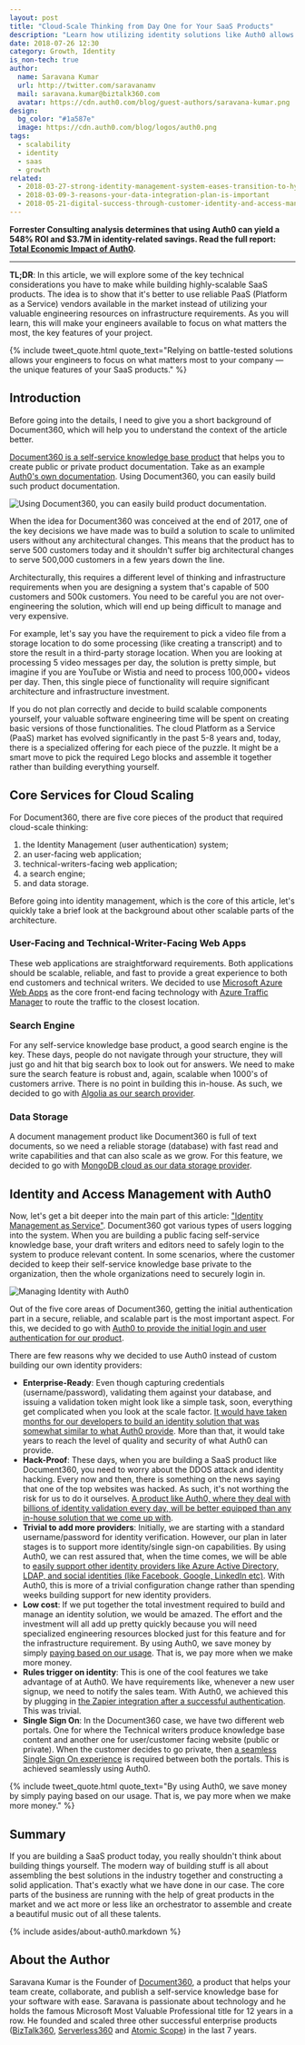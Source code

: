 ```yaml
---
layout: post
title: "Cloud-Scale Thinking from Day One for Your SaaS Products"
description: "Learn how utilizing identity solutions like Auth0 allows your engineers to focus on what matters most to your company - developing your SaaS product's unique features."
date: 2018-07-26 12:30
category: Growth, Identity
is_non-tech: true
author:
  name: Saravana Kumar
  url: http://twitter.com/saravanamv
  mail: saravana.kumar@biztalk360.com
  avatar: https://cdn.auth0.com/blog/guest-authors/saravana-kumar.png
design:
  bg_color: "#1a587e"
  image: https://cdn.auth0.com/blog/logos/auth0.png
tags:
  - scalability
  - identity
  - saas
  - growth
related:
  - 2018-03-27-strong-identity-management-system-eases-transition-to-hybrid-cloud
  - 2018-03-09-3-reasons-your-data-integration-plan-is-important
  - 2018-05-21-digital-success-through-customer-identity-and-access-management
---
```


<div class="alert alert-info alert-icon">
  <i class="icon-budicon-500"></i>
  <strong>Forrester Consulting analysis determines that using Auth0 can yield a 548% ROI and $3.7M in identity-related savings. Read the full report: <a href="https://resources.auth0.com/forrester-tei-research-case-study/">Total Economic Impact of Auth0</a>.</strong>
</div>

---

**TL;DR**: In this article, we will explore some of the key technical considerations you have to make while building highly-scalable SaaS products. The idea is to show that it's better to use reliable PaaS (Platform as a Service) vendors available in the market instead of utilizing your valuable engineering resources on infrastructure requirements. As you will learn, this will make your engineers available to focus on what matters the most, the key features of your project.

{% include tweet_quote.html quote_text="Relying on battle-tested solutions allows your engineers to focus on what matters most to your company — the unique features of your SaaS products." %}

## Introduction

Before going into the details, I need to give you a short background of Document360, which will help you to understand the context of the article better.
 
[Document360 is a self-service knowledge base product](https://document360.io/) that helps you to create public or private product documentation. Take as an example [Auth0's own documentation](https://auth0.com/docs/getting-started). Using Document360, you can easily build such product documentation.

![Using Document360, you can easily build product documentation.](https://document360.io/wp-content/uploads/2018/02/document360_logo.png)
 
When the idea for Document360 was conceived at the end of 2017, one of the key decisions we have made was to build a solution to scale to unlimited users without any architectural changes. This means that the product has to serve 500 customers today and it shouldn't suffer big architectural changes to serve 500,000 customers in a few years down the line.
 
Architecturally, this requires a different level of thinking and infrastructure requirements when you are designing a system that's capable of 500 customers and 500k customers. You need to be careful you are not over-engineering the solution, which will end up being difficult to manage and very expensive.
 
For example, let's say you have the requirement to pick a video file from a storage location to do some processing (like creating a transcript) and to store the result in a third-party storage location. When you are looking at processing 5 video messages per day, the solution is pretty simple, but imagine if you are YouTube or Wistia and need to process 100,000+ videos per day. Then, this single piece of functionality will require significant architecture and infrastructure investment.
 
If you do not plan correctly and decide to build scalable components yourself, your valuable software engineering time will be spent on creating basic versions of those functionalities. The cloud Platform as a Service (PaaS) market has evolved significantly in the past 5-8 years and, today, there is a specialized offering for each piece of the puzzle. It might be a smart move to pick the required Lego blocks and assemble it together rather than building everything yourself.

## Core Services for Cloud Scaling

For Document360, there are five core pieces of the product that required cloud-scale thinking:

1. the Identity Management (user authentication) system;
2. an user-facing web application;
3. technical-writers-facing web application;
4. a search engine;
5. and data storage.

Before going into identity management, which is the core of this article, let's quickly take a brief look at the background about other scalable parts of the architecture.

### User-Facing and Technical-Writer-Facing Web Apps
 
These web applications are straightforward requirements. Both applications should be scalable, reliable, and fast to provide a great experience to both end customers and technical writers. We decided to use [Microsoft Azure Web Apps](https://azure.microsoft.com/en-gb/services/app-service/web/) as the core front-end facing technology with [Azure Traffic Manager](https://azure.microsoft.com/en-gb/services/traffic-manager/) to route the traffic to the closest location.

### Search Engine
 
For any self-service knowledge base product, a good search engine is the key. These days, people do not navigate through your structure, they will just go and hit that big search box to look out for answers. We need to make sure the search feature is robust and, again, scalable when 1000's of customers arrive. There is no point in building this in-house. As such, we decided to go with [Algolia as our search provider](https://www.algolia.com/).

### Data Storage
 
A document management product like Document360 is full of text documents, so we need a reliable storage (database) with fast read and write capabilities and that can also scale as we grow. For this feature, we decided to go with [MongoDB cloud as our data storage provider](https://www.mongodb.com/cloud).

## Identity and Access Management with Auth0

Now, let's get a bit deeper into the main part of this article: ["Identity Management as Service"](https://auth0.com/learn/cloud-identity-access-management/). Document360 got various types of users logging into the system. When you are building a public facing self-service knowledge base, your draft writers and editors need to safely login to the system to produce relevant content. In some scenarios, where the customer decided to keep their self-service knowledge base private to the organization, then the whole organizations need to securely login in.

![Managing Identity with Auth0](https://cdn.auth0.com/website/assets/pages/dashboard/img/p-dashboard-6fc11ba51b.png)

Out of the five core areas of Document360, getting the initial authentication part in a secure, reliable, and scalable part is the most important aspect. For this, we decided to go with [Auth0 to provide the initial login and user authentication for our product](https://auth0.com/).

There are few reasons why we decided to use Auth0 instead of custom building our own identity providers:

- **Enterprise-Ready**: Even though capturing credentials (username/password), validating them against your database, and issuing a validation token might look like a simple task, soon, everything get complicated when you look at the scale factor. [It would have taken months for our developers to build an identity solution that was somewhat similar to what Auth0 provide](https://auth0.com/b2c-customer-identity-management). More than that, it would take years to reach the level of quality and security of what Auth0 can provide.
- **Hack-Proof**: These days, when you are building a SaaS product like Document360, you need to worry about the DDOS attack and identity hacking. Every now and then, there is something on the news saying that one of the top websites was hacked. As such, it's not worthing the risk for us to do it ourselves. [A product like Auth0, where they deal with billions of identity validation every day, will be better equipped than any in-house solution that we come up with](https://auth0.com/security).
- **Trivial to add more providers**: Initially, we are starting with a standard username/password for identity verification. However, our plan in later stages is to support more identity/single sign-on capabilities. By using Auth0, we can rest assured that, when the time comes, we will be able to [easily support other identity providers like Azure Active Directory, LDAP, and social identities (like Facebook, Google, LinkedIn etc)](https://auth0.com/docs/identityproviders). With Auth0, this is more of a trivial configuration change rather than spending weeks building support for new identity providers.
- **Low cost**: If we put together the total investment required to build and manage an identity solution, we would be amazed. The effort and the investment will all add up pretty quickly because you will need specialized engineering resources blocked just for this feature and for the infrastructure requirement. By using Auth0, we save money by simply [paying based on our usage](https://auth0.com/pricing). That is, we pay more when we make more money.
- **Rules trigger on identity**: This is one of the cool features we take advantage of at Auth0. We have requirements like, whenever a new user signup, we need to notify the sales team. With Auth0, we achieved this by plugging in [the Zapier integration after a successful authentication](https://auth0.com/rules/zapier-new-user). This was trivial.
- **Single Sign On**: In the Document360 case, we have two different web portals. One for where the Technical writers produce knowledge base content and another one for user/customer facing website (public or private). When the customer decides to go private, then [a seamless Single Sign On experience](https://auth0.com/docs/sso/current) is required between both the portals. This is achieved seamlessly using Auth0.

{% include tweet_quote.html quote_text="By using Auth0, we save money by simply paying based on our usage. That is, we pay more when we make more money." %}

## Summary

If you are building a SaaS product today, you really shouldn't think about building things yourself. The modern way of building stuff is all about assembling the best solutions in the industry together and constructing a solid application. That's exactly what we have done in our case. The core parts of the business are running with the help of great products in the market and we act more or less like an orchestrator to assemble and create a beautiful music out of all these talents.

{% include asides/about-auth0.markdown %}

## About the Author

Saravana Kumar is the Founder of [Document360](https://document360.io/), a  product that helps your team create, collaborate, and publish a self-service knowledge base for your software with ease.  Saravana is passionate about technology and he holds the famous Microsoft Most Valuable Professional title for 12 years in a row. He founded and scaled three other successful enterprise products ([BizTalk360](https://www.biztalk360.com/), [Serverless360](https://www.serverless360.com/) and [Atomic Scope](https://www.atomicscope.com/)) in the last 7 years.